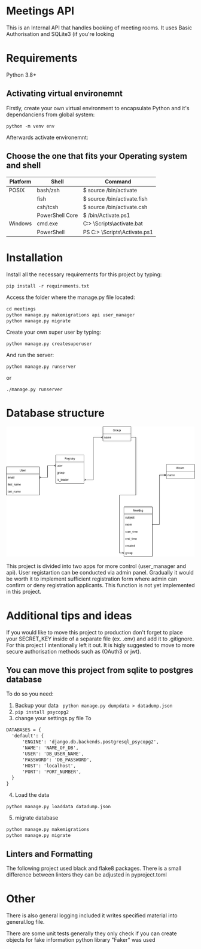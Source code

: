 # Meetings API

This is an Internal API that handles booking of meeting rooms. It uses Basic Authorisation and SQLite3 (if you're looking   

# Requirements
 Python 3.8+

## Activating virtual environemnt 
Firstly, create your own virtual environment to encapsulate Python and it's dependanciens from global system:
```
python -m venv env
```

Afterwards activate environemnt:
## Choose the one that fits your Operating system and shell
| Platform      | Shell          | Command                              |
| --------------| ---------------|--------------------------------------|
| POSIX         | bash/zsh       | $ source <venv>/bin/activate         |
|               | fish           | $ source <venv>/bin/activate.fish    |
|               | csh/tcsh       | $ source <venv>/bin/activate.csh     |
|               | PowerShell Core| $ <venv>/bin/Activate.ps1            |
| Windows       | cmd.exe        | C:\> <venv>\Scripts\activate.bat     |
|               | PowerShell     | PS C:\> <venv>\Scripts\Activate.ps1  |


# Installation 

Install all the necessary requirements for this project by typing:

```
pip install -r requirements.txt
```
Access the folder where the manage.py file located: 

```
cd meetings
python manage.py makemigrations api user_manager
python manage.py migrate
```

Create your own super user by typing:

```
python manage.py createsuperuser
```
And run the server:
```
python manage.py runserver
```
or
```
./manage.py runserver
```


# Database structure
![Database ER diagram](https://github.com/CypressG/cct/blob/master/Documentation/database.png?raw=true)

 This project is divided into two apps for more control (user_manager and api). User registartion can be conducted via admin panel. Gradually it would be worth it to implement sufficient registration form where admin can confirm or deny registration applicants. This function is not yet implemented in this project.    

# Additional tips and ideas
If you would like to move this project to production don't forget to place your SECRET_KEY inside of a separate file (ex. .env) and add it to .gitignore. For this project I intentionally left it out. It is higly suggested to move to more secure authorisation methods such as  (OAuth3 or jwt). 
  
## You can move this project from sqlite to postgres database
  
  To do so you need:
  1) Backup your data 
  ``` python manage.py dumpdata > datadump.json```
  2) ```pip install psycopg2```
  3) change your settings.py file To
  ```
  DATABASES = {
    'default': {
        'ENGINE': 'django.db.backends.postgresql_psycopg2',
        'NAME': 'NAME_OF_DB',
        'USER': 'DB_USER_NAME',
        'PASSWORD': 'DB_PASSWORD',
        'HOST': 'localhost',
        'PORT': 'PORT_NUMBER',
    }
}
  ```
  4) Load the data 
  ```
  python manage.py loaddata datadump.json

  ```
  5) migrate database 
  ```
  python manage.py makemigrations
  python manage.py migrate
  ```

  
## Linters and Formatting
The following project used black and flake8 packages. There is a small difference between linters they can be adjusted in pyproject.toml

# Other
There is also general logging included it writes specified material into general.log file. 

There are some unit tests generally they only check if you can create objects for fake information python library "Faker" was used
